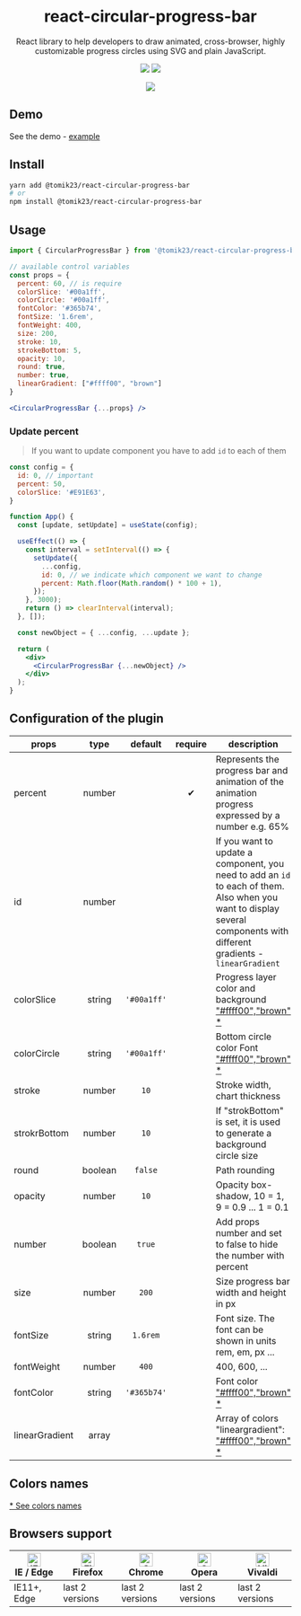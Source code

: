 <h1 align="center">
  react-circular-progress-bar
</h1>

<p align="center">
React library to help developers to draw animated, cross-browser, highly customizable progress circles using SVG and plain JavaScript.
</p>

<p align="center">
  <img src="https://img.shields.io/github/package-json/v/tomik23/react-circular-progress-bar">
  <a href="LICENSE">
    <img src="https://img.shields.io/badge/License-MIT-green.svg">
  </a>
</p>

<p align="center">
  <img src="https://raw.githubusercontent.com/tomik23/react-circular-progress-bar/main/circular-progress-bar.png">
</p>

## Demo
See the demo - [example](https://tomik23.github.io/react-circular-progress-bar/)

## Install

```bash
yarn add @tomik23/react-circular-progress-bar
# or
npm install @tomik23/react-circular-progress-bar
```

## Usage
```jsx
import { CircularProgressBar } from '@tomik23/react-circular-progress-bar'
```

```jsx
// available control variables
const props = {
  percent: 60, // is require
  colorSlice: '#00a1ff',
  colorCircle: '#00a1ff',
  fontColor: '#365b74',
  fontSize: '1.6rem',
  fontWeight: 400,
  size: 200,
  stroke: 10,
  strokeBottom: 5,
  opacity: 10,
  round: true,
  number: true,
  linearGradient: ["#ffff00", "brown"]
}

<CircularProgressBar {...props} />
```
### Update percent
> If you want to update component you have to add `id` to each of them
```jsx
const config = {
  id: 0, // important
  percent: 50,
  colorSlice: '#E91E63',
}

function App() {
  const [update, setUpdate] = useState(config);

  useEffect(() => {
    const interval = setInterval(() => {
      setUpdate({
        ...config,
        id: 0, // we indicate which component we want to change
        percent: Math.floor(Math.random() * 100 + 1),
      });
    }, 3000);
    return () => clearInterval(interval);
  }, []);

  const newObject = { ...config, ...update };

  return (
    <div>
      <CircularProgressBar {...newObject} />
    </div>
  );
}
```

## Configuration of the plugin

props | type | default | require | description
---- | :-------: | :-------: | :--------: | -----------
percent | number |  | ✔ | Represents the progress bar and animation of the animation progress expressed by a number e.g. 65%
id | number | | | If you want to update a component, you need to add an `id` to each of them. Also when you want to display several components with different gradients - `linearGradient`
colorSlice | string | `'#00a1ff'` | | Progress layer color and background ["#ffff00","brown" *](#colors-names)
colorCircle | string | `'#00a1ff'` | | Bottom circle color Font ["#ffff00","brown" *](#colors-names)
stroke | number | `10` |  | Stroke width, chart thickness
strokrBottom | number | `10` |  | If "strokBottom" is set, it is used to generate a background circle size
round | boolean | `false` |  | Path rounding
opacity | number | `10` |  | Opacity box-shadow, 10 = 1, 9 = 0.9 ... 1 = 0.1
number | boolean | `true` |  | Add props number and set to false to hide the number with percent
size | number | `200` |  | Size progress bar width and height in px
fontSize | string | `1.6rem` |  | Font size. The font can be shown in units rem, em, px ...
fontWeight | number | `400` |  | 400, 600, ...
fontColor | string | `'#365b74'` |  | Font color ["#ffff00","brown" *](#colors-names)
linearGradient | array |  |  | Array of colors "lineargradient": ["#ffff00","brown" *](#colors-names)

## Colors names

[* See colors names](https://htmlcolorcodes.com/color-names/)

## Browsers support

| [<img src="https://raw.githubusercontent.com/alrra/browser-logos/master/src/edge/edge_48x48.png" alt="IE / Edge" width="24px" height="24px" />](http://godban.github.io/browsers-support-badges/)<br/>IE / Edge | [<img src="https://raw.githubusercontent.com/alrra/browser-logos/master/src/firefox/firefox_48x48.png" alt="Firefox" width="24px" height="24px" />](http://godban.github.io/browsers-support-badges/)<br/>Firefox | [<img src="https://raw.githubusercontent.com/alrra/browser-logos/master/src/chrome/chrome_48x48.png" alt="Chrome" width="24px" height="24px" />](http://godban.github.io/browsers-support-badges/)<br/>Chrome | [<img src="https://raw.githubusercontent.com/alrra/browser-logos/master/src/opera/opera_48x48.png" alt="Opera" width="24px" height="24px" />](http://godban.github.io/browsers-support-badges/)<br/>Opera | [<img src="https://raw.githubusercontent.com/alrra/browser-logos/master/src/vivaldi/vivaldi_48x48.png" alt="Vivaldi" width="24px" height="24px" />](http://godban.github.io/browsers-support-badges/)<br/>Vivaldi |
| --------- | --------- | --------- | --------- | --------- |
| IE11+, Edge| last 2 versions| last 2 versions| last 2 versions| last 2 versions